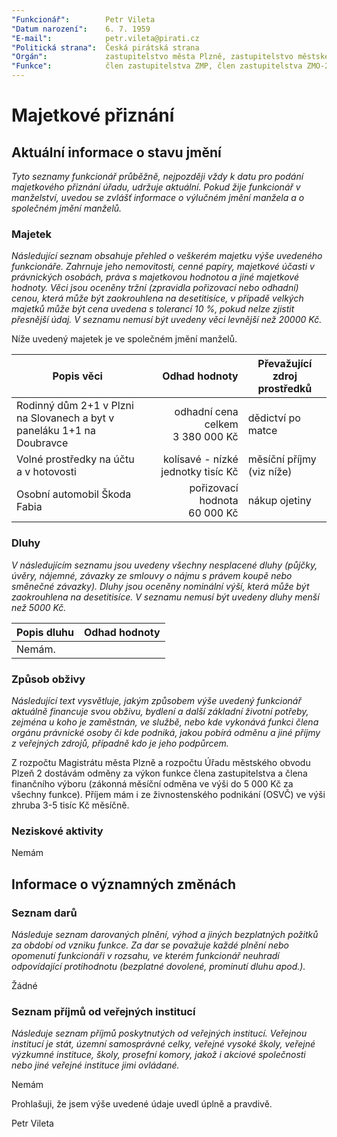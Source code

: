 ```yaml
---
"Funkcionář":        Petr Vileta
"Datum narození":    6. 7. 1959
"E-mail":            petr.vileta@pirati.cz
"Politická strana":  Česká pirátská strana
"Orgán":             zastupitelstvo města Plzně, zastupitelstvo městského obvodu Plzeň-2
"Funkce":            člen zastupitelstva ZMP, člen zastupitelstva ZMO-2
---
```


Majetkové přiznání
==================

Aktuální informace o stavu jmění
----------------------------------

*Tyto seznamy funkcionář průběžně, nejpozději vždy k datu pro podání majetkového přiznání úřadu, udržuje aktuální. Pokud žije funkcionář v manželství, uvedou se zvlášť informace o výlučném jmění manžela a o společném jmění manželů.*

### Majetek

*Následující seznam obsahuje přehled o veškerém majetku výše uvedeného funkcionáře. Zahrnuje jeho nemovitosti, cenné papíry, majetkové účasti v právnických osobách, práva s majetkovou hodnotou a jiné majetkové hodnoty. Věci jsou oceněny tržní (zpravidla pořizovací nebo odhadní) cenou, která může být zaokrouhlena na desetitisíce, v případě velkých majetků může být cena uvedena s tolerancí 10 %, pokud nelze zjistit přesnější údaj. V seznamu nemusí být uvedeny věci levnější než 20000 Kč.*

Níže uvedený majetek je ve společném jmění manželů.

| Popis věci            | Odhad hodnoty |  Převažující zdroj prostředků                 |
| --------------------- | ------------: |  ---------------------- |
| Rodinný dům 2+1 v Plzni na Slovanech a byt v paneláku 1+1 na Doubravce | odhadní cena celkem 3&nbsp;380&nbsp;000&nbsp;Kč | dědictví po matce |
| Volné prostředky na účtu a v hotovosti | kolísavé - nízké jednotky tisíc Kč | měsíční příjmy (viz níže) |
| Osobní automobil Škoda Fabia | pořizovací hodnota 60&nbsp;000&nbsp;Kč | nákup ojetiny |

### Dluhy

*V následujícím seznamu jsou uvedeny všechny nesplacené dluhy (půjčky, úvěry, nájemné, závazky ze smlouvy o nájmu s právem koupě nebo směnečné závazky). Dluhy jsou oceněny nominální výší, která může být zaokrouhlena na desetitisíce. V seznamu nemusí být uvedeny dluhy menší než 5000 Kč.*

| Popis dluhu           | Odhad hodnoty |
| --------------------- | ------------: |
| Nemám. |  |


### Způsob obživy

*Následující text vysvětluje, jakým způsobem výše uvedený funkcionář aktuálně financuje svou obživu, bydlení a další základní životní potřeby, zejména u koho je zaměstnán, ve službě, nebo kde vykonává funkci člena orgánu právnické osoby či kde podniká, jakou pobírá odměnu a jiné příjmy z veřejných zdrojů, případně kdo je jeho podpůrcem.*

Z rozpočtu Magistrátu města Plzně a rozpočtu Úřadu městského obvodu Plzeň 2 dostávám odměny za výkon funkce člena zastupitelstva a člena finančního výboru (zákonná měsíční odměna ve výši do 5 000 Kč za všechny funkce). Příjem mám i ze živnostenského podnikání (OSVČ) ve výši zhruba 3-5 tisíc Kč měsíčně. 

### Neziskové aktivity

Nemám

Informace o významných změnách
----------------------------------

### Seznam darů
*Následuje seznam darovaných plnění, výhod a jiných bezplatných požitků za období od vzniku funkce. Za dar se považuje každé plnění nebo opomenutí funkcionáři v rozsahu, ve kterém funkcionář neuhradí odpovídající protihodnotu (bezplatné dovolené, prominutí dluhu apod.).*

Žádné

### Seznam příjmů od veřejných institucí
*Následuje seznam příjmů poskytnutých od veřejných institucí. Veřejnou institucí je stát, územní samosprávné celky, veřejné vysoké školy, veřejné výzkumné instituce, školy, prosefní komory, jakož i akciové společnosti nebo jiné veřejné instituce jimi ovládané.*

Nemám



Prohlašuji, že jsem výše uvedené údaje uvedl úplně a pravdivě.

Petr Vileta

